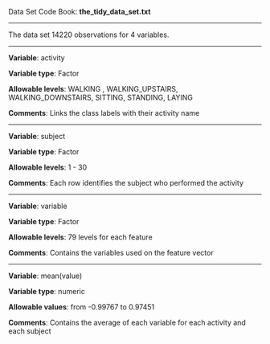 Data Set Code Book: **the_tidy_data_set.txt**

***
The data set 14220 observations for 4 variables.

***
**Variable**: activity

**Variable type**: Factor

**Allowable levels**: WALKING , WALKING_UPSTAIRS, WALKING_DOWNSTAIRS, SITTING, STANDING, LAYING

**Comments**: Links the class labels with their activity name

 
***
**Variable**: subject

**Variable type**: Factor

**Allowable levels**: 1 - 30

**Comments**: Each row identifies the subject who performed the activity

 
***
**Variable**: variable

**Variable type**: Factor

**Allowable levels**: 79 levels for each feature

**Comments**: Contains the variables used on the feature vector

 
 ***	 
**Variable**: mean(value)

**Variable type**: numeric

**Allowable values**: from -0.99767 to 0.97451

**Comments**: Contains the average of each variable for each activity and each subject 